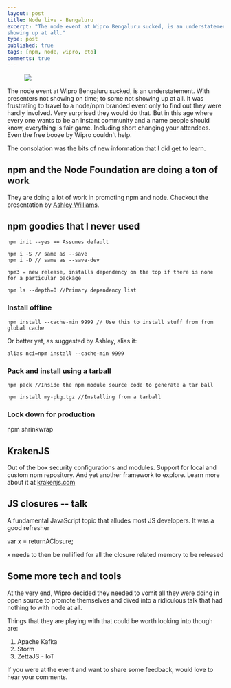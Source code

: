 ```yaml
---
layout: post
title: Node live - Bengaluru
excerpt: "The node event at Wipro Bengaluru sucked, is an understatement.  With presenters not showing on time; to some not 
showing up at all."
type: post
published: true
tags: [npm, node, wipro, cto]
comments: true
---
```


<figure>
	<img src="https://upload.wikimedia.org/wikipedia/commons/thumb/d/db/Npm-logo.svg/2000px-Npm-logo.svg.png">
</figure>
The node event at Wipro Bengaluru sucked, is an understatement.  With presenters not showing on time; to some not 
showing up at all. It was frustrating to travel to a node/npm branded event only to find out they were hardly involved. 
Very surprised they would do that. But in this age where every one wants to be an instant community and a name people 
should know, everything is fair game. Including short changing your attendees. Even the free booze by Wipro couldn't help.

The consolation was the bits of new information that I did get to learn.

## npm and the Node Foundation are doing a ton of work

They are doing a lot of work in promoting npm and node. Checkout the presentation by [Ashley Williams](http://ashleygwilliams.github.io/node-live/#1).

## npm goodies that I never used

```
npm init --yes == Assumes default

npm i -S // same as --save
npm i -D // same as --save-dev

npm3 = new release, installs dependency on the top if there is none for a particular package

npm ls --depth=0 //Primary dependency list
```

### Install offline
```
npm install --cache-min 9999 // Use this to install stuff from from global cache
```

Or better yet, as suggested by Ashley, alias it:
```
alias nci=npm install --cache-min 9999
```

### Pack and install using a tarball
```
npm pack //Inside the npm module source code to generate a tar ball

npm install my-pkg.tgz //Installing from a tarball
```

### Lock down for production
npm shrinkwrap

## KrakenJS
Out of the box security configurations and modules.
Support for local and custom npm repository. And yet another framework to explore. Learn more about it at [krakenjs.com](http://krakenjs.com/)


## JS closures -- talk
A fundamental JavaScript topic that alludes most JS developers. It was a good refresher

var x = returnAClosure;

x needs to then be nullified for all the closure related memory to be released

## Some more tech and tools
At the very end, Wipro decided they needed to vomit all they were doing in open source to promote themselves and dived 
into a ridiculous talk that had nothing to with node at all.

Things that they are playing with that could be worth looking into though are:

1. Apache Kafka
2. Storm 
3. ZettaJS - IoT

If you were at the event and want to share some feedback, would love to hear your comments.


